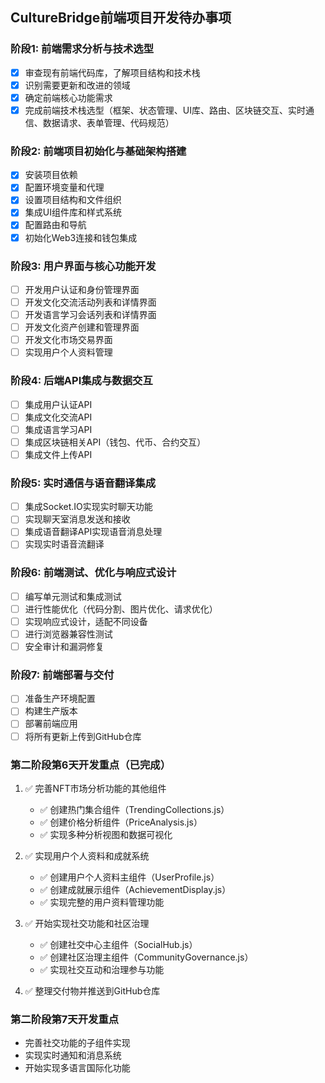 ## CultureBridge前端项目开发待办事项

### 阶段1: 前端需求分析与技术选型
- [x] 审查现有前端代码库，了解项目结构和技术栈
- [x] 识别需要更新和改进的领域
- [x] 确定前端核心功能需求
- [x] 完成前端技术栈选型（框架、状态管理、UI库、路由、区块链交互、实时通信、数据请求、表单管理、代码规范）

### 阶段2: 前端项目初始化与基础架构搭建
- [x] 安装项目依赖
- [x] 配置环境变量和代理
- [x] 设置项目结构和文件组织
- [x] 集成UI组件库和样式系统
- [x] 配置路由和导航
- [x] 初始化Web3连接和钱包集成

### 阶段3: 用户界面与核心功能开发
- [ ] 开发用户认证和身份管理界面
- [ ] 开发文化交流活动列表和详情界面
- [ ] 开发语言学习会话列表和详情界面
- [ ] 开发文化资产创建和管理界面
- [ ] 开发文化市场交易界面
- [ ] 实现用户个人资料管理

### 阶段4: 后端API集成与数据交互
- [ ] 集成用户认证API
- [ ] 集成文化交流API
- [ ] 集成语言学习API
- [ ] 集成区块链相关API（钱包、代币、合约交互）
- [ ] 集成文件上传API

### 阶段5: 实时通信与语音翻译集成
- [ ] 集成Socket.IO实现实时聊天功能
- [ ] 实现聊天室消息发送和接收
- [ ] 集成语音翻译API实现语音消息处理
- [ ] 实现实时语音流翻译

### 阶段6: 前端测试、优化与响应式设计
- [ ] 编写单元测试和集成测试
- [ ] 进行性能优化（代码分割、图片优化、请求优化）
- [ ] 实现响应式设计，适配不同设备
- [ ] 进行浏览器兼容性测试
- [ ] 安全审计和漏洞修复

### 阶段7: 前端部署与交付
- [ ] 准备生产环境配置
- [ ] 构建生产版本
- [ ] 部署前端应用
- [ ] 将所有更新上传到GitHub仓库

### 第二阶段第6天开发重点（已完成）
1. ✅ 完善NFT市场分析功能的其他组件
   - ✅ 创建热门集合组件（TrendingCollections.js）
   - ✅ 创建价格分析组件（PriceAnalysis.js）
   - ✅ 实现多种分析视图和数据可视化

2. ✅ 实现用户个人资料和成就系统
   - ✅ 创建用户个人资料主组件（UserProfile.js）
   - ✅ 创建成就展示组件（AchievementDisplay.js）
   - ✅ 实现完整的用户资料管理功能

3. ✅ 开始实现社交功能和社区治理
   - ✅ 创建社交中心主组件（SocialHub.js）
   - ✅ 创建社区治理主组件（CommunityGovernance.js）
   - ✅ 实现社交互动和治理参与功能

4. ✅ 整理交付物并推送到GitHub仓库

### 第二阶段第7天开发重点
- 完善社交功能的子组件实现
- 实现实时通知和消息系统
- 开始实现多语言国际化功能

